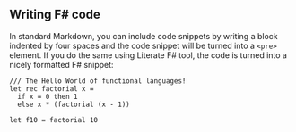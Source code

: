 Writing F# code
---------------
In standard Markdown, you can include code snippets by 
writing a block indented by four spaces and the code 
snippet will be turned into a `<pre>` element. If you do 
the same using Literate F# tool, the code is turned into
a nicely formatted F# snippet:

    /// The Hello World of functional languages!
    let rec factorial x = 
      if x = 0 then 1 
      else x * (factorial (x - 1))

    let f10 = factorial 10
